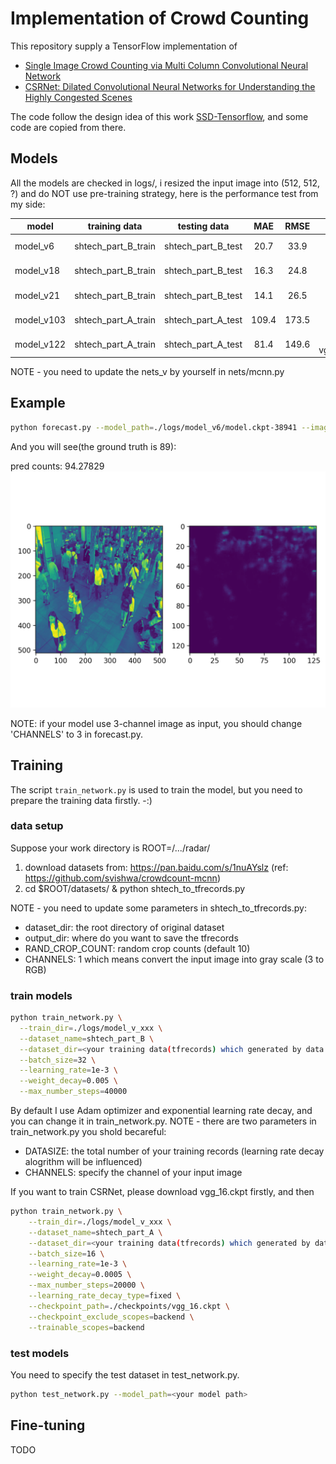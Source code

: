 # Implementation of Crowd Counting

This repository supply a TensorFlow implementation of
* [Single Image Crowd Counting via Multi Column Convolutional Neural Network](https://www.cv-foundation.org/openaccess/content_cvpr_2016/papers/Zhang_Single-Image_Crowd_Counting_CVPR_2016_paper.pdf)
* [CSRNet: Dilated Convolutional Neural Networks for Understanding the Highly Congested Scenes](https://arxiv.org/abs/1802.10062)

The code follow the design idea of this work [SSD-Tensorflow](https://github.com/balancap/SSD-Tensorflow), and some code are copied from there.

## Models
All the models are checked in logs/, i resized the input image into (512, 512, ?) and do NOT use pre-training strategy, here is the performance test from my side:

| model | training data | testing data | MAE | RMSE | notes |
|-------|:-------------:|:------------:|:---:|:---:|:-----:|
| model_v6 | shtech_part_B_train | shtech_part_B_test | 20.7 | 33.9 | using gray image as input & mcnn.nets_v1|
| model_v18 | shtech_part_B_train | shtech_part_B_test | 16.3 | 24.8 | using RGB image as input & mcnn.nets_v4|
| model_v21 | shtech_part_B_train | shtech_part_B_test | 14.1 | 26.5 | using RGB image as input & vgg.nets_v1.backend|
| model_v103 | shtech_part_A_train | shtech_part_A_test | 109.4 | 173.5 | using RGB image as input & mcnn.nets_v1|
| model_v122 | shtech_part_A_train | shtech_part_A_test | 81.4 | 149.6 | using RGB image as input & vgg.nets_v1.backend_inception|

NOTE - you need to update the nets_v<xxx> by yourself in nets/mcnn.py

## Example
```bash
python forecast.py --model_path=./logs/model_v6/model.ckpt-38941 --image_path=./testdata/crowd_count_89.jpg
```

And you will see(the ground truth is 89):

pred counts: 94.27829
![](testdata/crowd_count_89_result.png)

NOTE: if your model use 3-channel image as input, you should change 'CHANNELS' to 3 in forecast.py.

## Training
The script `train_network.py` is used to train the model, but you need to prepare the training data firstly. -:)
### data setup
Suppose your work directory is ROOT=/.../radar/
1. download datasets from: https://pan.baidu.com/s/1nuAYslz (ref: https://github.com/svishwa/crowdcount-mcnn)
2. cd $ROOT/datasets/ & python shtech_to_tfrecords.py

NOTE - you need to update some parameters in shtech_to_tfrecords.py:
* dataset_dir: the root directory of original dataset
* output_dir: where do you want to save the tfrecords
* RAND_CROP_COUNT: random crop counts (default 10)
* CHANNELS: 1 which means convert the input image into gray scale (3 to RGB)

### train models
```bash
python train_network.py \
  --train_dir=./logs/model_v_xxx \
  --dataset_name=shtech_part_B \
  --dataset_dir=<your training data(tfrecords) which generated by data setup> \
  --batch_size=32 \
  --learning_rate=1e-3 \
  --weight_decay=0.005 \
  --max_number_steps=40000
```
By default I use Adam optimizer and exponential learning rate decay, and you can change it in train_network.py.
NOTE - there are two parameters in train_network.py you shold becareful:
* DATASIZE: the total number of your training records (learning rate decay alogrithm will be influenced)
* CHANNELS: specify the channel of your input image

If you want to train CSRNet, please download vgg_16.ckpt firstly, and then
```bash
python train_network.py \
    --train_dir=./logs/model_v_xxx \
    --dataset_name=shtech_part_A \
    --dataset_dir=<your training data(tfrecords) which generated by data setup> \
    --batch_size=16 \
    --learning_rate=1e-3 \
    --weight_decay=0.0005 \
    --max_number_steps=20000 \
    --learning_rate_decay_type=fixed \
    --checkpoint_path=./checkpoints/vgg_16.ckpt \
    --checkpoint_exclude_scopes=backend \
    --trainable_scopes=backend
```

### test models
You need to specify the test dataset in test_network.py.
```bash
python test_network.py --model_path=<your model path>
```

## Fine-tuning
TODO

